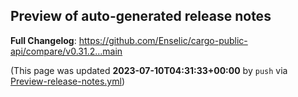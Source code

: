 ## Preview of auto-generated release notes
<!-- Release notes generated using configuration in .github/release.yml at main -->



**Full Changelog**: https://github.com/Enselic/cargo-public-api/compare/v0.31.2...main


(This page was updated **2023-07-10T04:31:33+00:00** by `push` via [Preview-release-notes.yml](https://github.com/Enselic/cargo-public-api/actions/runs/5504069159))
